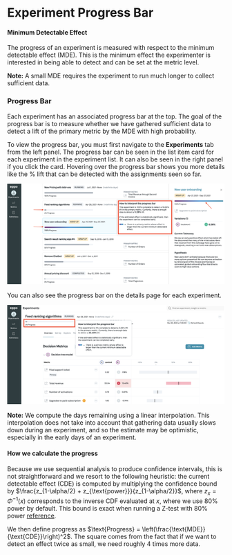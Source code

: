 # Experiment Progress Bar

#### Minimum Detectable Effect
The progress of an experiment is measured with respect to the minimum detectable effect (MDE). This is the minimum effect the experimenter is interested in being able to detect and can be set at the metric level.

**Note:** A small MDE requires the experiment to run much longer to collect sufficient data.

### Progress Bar
Each experiment has an associated progress bar at the top. The goal of the progress bar is to measure whether we have gathered sufficient data to detect a lift of the primary metric by the MDE with high probability.

To view the progress bar, you must first navigate to the **Experiments** tab from the left panel. The progress bar can be seen in the list item card for each experiment in the experiment list. It can also be seen in the right panel if you click the card. Hovering over the progress bar shows you more details like the % lift that can be detected with the assignments seen so far.

![Completed progress bar](../../../static/img/measuring-experiments/completed-progress-bar.png)

You can also see the progress bar on the details page for each experiment.

![Running progress bar](../../../static/img/measuring-experiments/running-progress-bar.png)

**Note:** We compute the days remaining using a linear interpolation. This interpolation does not take into account that gathering data usually slows down during an experiment, and so the estimate may be optimistic, especially in the early days of an experiment.

#### How we calculate the progress
Because we use sequential analysis to produce confidence intervals, this is not straightforward and we resort to the following heuristic: the current detectable effect (CDE) is computed by multiplying the confidence bound by $\frac{z_{1-\alpha/2} + z_{\text{power}}}{z_{1-\alpha/2}}$, where $z_x = \Phi^{-1}(x)$ corresponds to the inverse CDF evaluated at $x$, where we use 80% power by default. This bound is exact when running a Z-test with 80% power [reference](http://www.stat.columbia.edu/~gelman/stuff_for_blog/chap20.pdf).

We then define progress as $\text{Progress} = \left(\frac{\text{MDE}}{\text{CDE}}\right)^2$. The square comes from the fact that if we want to detect an effect twice as small, we need roughly 4 times more data.
